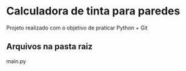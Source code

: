 # Calculadora de tinta para paredes
Projeto realizado com o objetivo de praticar Python + Git
## Arquivos na pasta raiz
main.py
